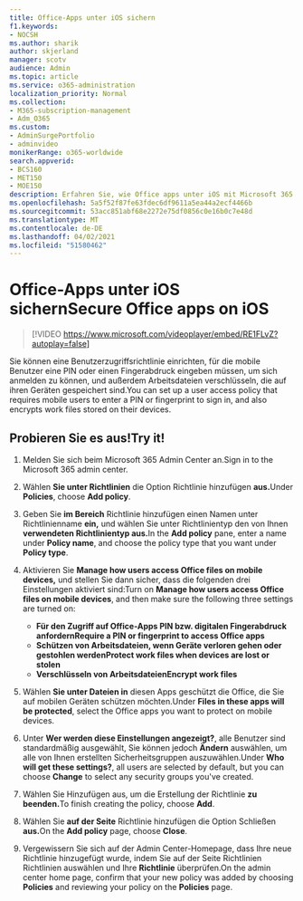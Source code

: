```yaml
---
title: Office-Apps unter iOS sichern
f1.keywords:
- NOCSH
ms.author: sharik
author: skjerland
manager: scotv
audience: Admin
ms.topic: article
ms.service: o365-administration
localization_priority: Normal
ms.collection:
- M365-subscription-management
- Adm_O365
ms.custom:
- AdminSurgePortfolio
- adminvideo
monikerRange: o365-worldwide
search.appverid:
- BCS160
- MET150
- MOE150
description: Erfahren Sie, wie Office apps unter iOS mit Microsoft 365 Business Premium.
ms.openlocfilehash: 5a5f52f87fe63fdec6df9611a5ea44a2ecf4466b
ms.sourcegitcommit: 53acc851abf68e2272e75df0856c0e16b0c7e48d
ms.translationtype: MT
ms.contentlocale: de-DE
ms.lasthandoff: 04/02/2021
ms.locfileid: "51580462"
---
```

# <a name="secure-office-apps-on-ios"></a><span data-ttu-id="f9a24-103">Office-Apps unter iOS sichern</span><span class="sxs-lookup"><span data-stu-id="f9a24-103">Secure Office apps on iOS</span></span>

> [!VIDEO https://www.microsoft.com/videoplayer/embed/RE1FLvZ?autoplay=false]

<span data-ttu-id="f9a24-104">Sie können eine Benutzerzugriffsrichtlinie einrichten, für die mobile Benutzer eine PIN oder einen Fingerabdruck eingeben müssen, um sich anmelden zu können, und außerdem Arbeitsdateien verschlüsseln, die auf ihren Geräten gespeichert sind.</span><span class="sxs-lookup"><span data-stu-id="f9a24-104">You can set up a user access policy that requires mobile users to enter a PIN or fingerprint to sign in, and also encrypts work files stored on their devices.</span></span>

## <a name="try-it"></a><span data-ttu-id="f9a24-105">Probieren Sie es aus!</span><span class="sxs-lookup"><span data-stu-id="f9a24-105">Try it!</span></span>

1. <span data-ttu-id="f9a24-106">Melden Sie sich beim Microsoft 365 Admin Center an.</span><span class="sxs-lookup"><span data-stu-id="f9a24-106">Sign in to the Microsoft 365 admin center.</span></span>
1. <span data-ttu-id="f9a24-107">Wählen **Sie unter Richtlinien** die Option Richtlinie hinzufügen **aus.**</span><span class="sxs-lookup"><span data-stu-id="f9a24-107">Under **Policies**, choose **Add policy**.</span></span>
1. <span data-ttu-id="f9a24-108">Geben Sie **im Bereich** Richtlinie hinzufügen einen Namen unter Richtlinienname **ein,** und wählen Sie unter Richtlinientyp den von Ihnen **verwendeten Richtlinientyp aus.**</span><span class="sxs-lookup"><span data-stu-id="f9a24-108">In the **Add policy** pane, enter a name under **Policy name**, and choose the policy type that you want under **Policy type**.</span></span>
1. <span data-ttu-id="f9a24-109">Aktivieren Sie **Manage how users access Office files on mobile devices,** und stellen Sie dann sicher, dass die folgenden drei Einstellungen aktiviert sind:</span><span class="sxs-lookup"><span data-stu-id="f9a24-109">Turn on **Manage how users access Office files on mobile devices**, and then make sure the following three settings are turned on:</span></span>
    - <span data-ttu-id="f9a24-110">**Für den Zugriff auf Office-Apps PIN bzw. digitalen Fingerabdruck anfordern**</span><span class="sxs-lookup"><span data-stu-id="f9a24-110">**Require a PIN or fingerprint to access Office apps**</span></span>
    - <span data-ttu-id="f9a24-111">**Schützen von Arbeitsdateien, wenn Geräte verloren gehen oder gestohlen werden**</span><span class="sxs-lookup"><span data-stu-id="f9a24-111">**Protect work files when devices are lost or stolen**</span></span>
    - <span data-ttu-id="f9a24-112">**Verschlüsseln von Arbeitsdateien**</span><span class="sxs-lookup"><span data-stu-id="f9a24-112">**Encrypt work files**</span></span>

1. <span data-ttu-id="f9a24-113">Wählen **Sie unter Dateien in** diesen Apps geschützt die Office, die Sie auf mobilen Geräten schützen möchten.</span><span class="sxs-lookup"><span data-stu-id="f9a24-113">Under **Files in these apps will be protected**, select the Office apps you want to protect on mobile devices.</span></span>
1. <span data-ttu-id="f9a24-114">Unter **Wer werden diese Einstellungen angezeigt?**, alle Benutzer sind standardmäßig ausgewählt, Sie können jedoch **Ändern** auswählen, um alle von Ihnen erstellten Sicherheitsgruppen auszuwählen.</span><span class="sxs-lookup"><span data-stu-id="f9a24-114">Under **Who will get these settings?**, all users are selected by default, but you can choose **Change** to select any security groups you've created.</span></span>
1. <span data-ttu-id="f9a24-115">Wählen Sie Hinzufügen aus, um die Erstellung der Richtlinie **zu beenden.**</span><span class="sxs-lookup"><span data-stu-id="f9a24-115">To finish creating the policy, choose **Add**.</span></span>
1. <span data-ttu-id="f9a24-116">Wählen Sie **auf der Seite** Richtlinie hinzufügen die Option Schließen **aus.**</span><span class="sxs-lookup"><span data-stu-id="f9a24-116">On the **Add policy** page, choose **Close**.</span></span>
1. <span data-ttu-id="f9a24-117">Vergewissern Sie sich auf der Admin Center-Homepage,  dass Ihre neue Richtlinie hinzugefügt wurde, indem Sie auf der Seite Richtlinien Richtlinien auswählen und Ihre **Richtlinie** überprüfen.</span><span class="sxs-lookup"><span data-stu-id="f9a24-117">On the admin center home page, confirm that your new policy was added by choosing **Policies** and reviewing your policy on the **Policies** page.</span></span>